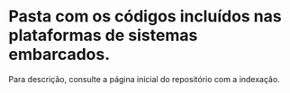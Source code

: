 # Pasta com os códigos incluídos nas plataformas de sistemas embarcados.

Para descrição, consulte a página inicial do repositório com a indexação.
